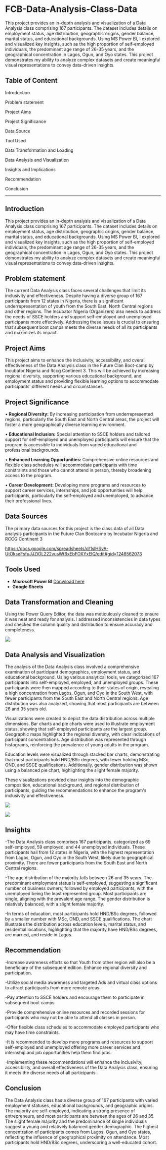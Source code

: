 # FCB-Data-Analysis-Class-Data

This project provides an in-depth analysis and visualization of a Data Analysis class comprising 167 participants. The dataset includes details on employment status, age distribution, geographic origins, gender balance, marital status, and educational backgrounds. Using MS Power BI, I explored and visualized key insights, such as the high proportion of self-employed individuals, the predominant age range of 26-35 years, and the geographical concentration in Lagos, Ogun, and Oyo states. This project demonstrates my ability to analyze complex datasets and create meaningful visual representations to convey data-driven insights.

## Table of Content

Introduction

Problem statement

Project Aims

Project Significance

Data Source

Tool Used

Data Transformation and Loading

Data Analysis and Visualization

Insights and Implications

Recommendation

Conclusion

- - -

## Introduction
This project provides an in-depth analysis and visualization of a Data Analysis class comprising 167 participants. The dataset includes details on employment status, age distribution, geographic origins, gender balance, marital status, and educational backgrounds. Using MS Power BI, I explored and visualized key insights, such as the high proportion of self-employed individuals, the predominant age range of 26-35 years, and the geographical concentration in Lagos, Ogun, and Oyo states. This project demonstrates my ability to analyze complex datasets and create meaningful visual representations to convey data-driven insights.

## Problem statement
The current Data Analysis class faces several challenges that limit its inclusivity and effectiveness. Despite having a diverse group of 167 participants from 12 states in Nigeria, there is a significant underrepresentation of youth from the South East, North Central regions and other regions. The Incubator Nigeria (Organizers) also needs to address the needs of SSCE holders and support self-employed and unemployed participants more effectively. Addressing these issues is crucial to ensuring that subsequent boot camps meets the diverse needs of all its participants and maximizes its impact.

## Project Aims
This project aims to enhance the inclusivity, accessibility, and overall effectiveness of the Data Analysis class in the Future Clan Boot-camp by Incubator Nigeria and Rccg Continent 3. This will be achieved by increasing regional diversity, supporting various educational background, and employment status and providing flexible learning options to accommodate participants' different needs and circumstances.

## Project Significance
•  **Regional Diversity:** By increasing participation from underrepresented regions, particularly the South East and North Central areas, the project will foster a more geographically diverse learning environment.

•  **Educational Inclusion:** Special attention to SSCE holders and tailored support for self-employed and unemployed participants will ensure that the program is accessible to individuals from varied educational and professional backgrounds.

•  **Enhanced Learning Opportunities:** Comprehensive online resources and flexible class schedules will accommodate participants with time constraints and those who cannot attend in person, thereby broadening access to the program.

•  **Career Development:** Developing more programs and resources to support career services, internships, and job opportunities will help participants, particularly the self-employed and unemployed, to advance their professional lives.

## Data Sources 
The primary data sources for this project is the class data of all Data analysis participants in the Future Clan Bootcamp by Incubator Nigeria and RCCG Continent 3

https://docs.google.com/spreadsheets/d/1slHSvA-UtOkseFsfuJJZiOL222vusWt6xEbFOXYxElQ/edit#gid=1248562073

## Tools Used
- **Microsoft Power BI** [Donwload here](https://www.microsoft.com/en-us/download/details.aspx?id=58494)
- **Google Sheets** 

## Data Transformation and Cleaning
Using the Power Query Editor, the data was meticulously cleaned to ensure it was neat and ready for analysis. I addressed inconsistencies in data types and checked the column quality and distribution to ensure accuracy and completeness.

![](CDTransData.jpg)


## Data Analysis and Visualization

The analysis of the Data Analysis class involved a comprehensive examination of participant demographics, employment status, and educational background. Using various analytical tools, we categorized 167 participants into self-employed, employed, and unemployed groups. These participants were then mapped according to their states of origin, revealing a high concentration from Lagos, Ogun, and Oyo in the South West, with fewer participants from the South East and North Central regions. Age distribution was also analyzed, showing that most participants are between 26 and 35 years old.

Visualizations were created to depict the data distribution across multiple dimensions. Bar charts and pie charts were used to illustrate employment status, showing that self-employed participants are the largest group. Geographic maps highlighted the regional diversity, with clear indications of participant concentrations. Age distribution was represented through histograms, reinforcing the prevalence of young adults in the program.

Education levels were visualized through stacked bar charts, demonstrating that most participants hold HND/BSc degrees, with fewer holding MSc, OND, and SSCE qualifications. Additionally, gender distribution was shown using a balanced pie chart, highlighting the slight female majority.

These visualizations provided clear insights into the demographic composition, educational background, and regional distribution of participants, guiding the recommendations to enhance the program's inclusivity and effectiveness.

![](ClassData1.jpg)

![](ClassData2.jpg)


## Insights

-The Data Analysis class comprises 167 participants, categorized as 69 self-employed, 59 employed, and 44 unemployed individuals. 
These participants hail from 12 states in Nigeria, with the highest representation from Lagos, Ogun, and Oyo in the South West, likely due to geographical proximity. There are fewer participants from the South East and North Central regions.

-The age distribution of the majority falls between 26 and 35 years. The predominant employment status is self-employed, suggesting a significant number of business owners, followed by employed participants, with the unemployed being the least represented group. Most participants are single, aligning with the prevalent age range. The gender distribution is relatively balanced, with a slight female majority.

-In terms of education, most participants hold HND/BSc degrees, followed by a smaller number with MSc, OND, and SSCE qualifications. The chart illustrates the distribution across education levels, marital status, and residential locations, highlighting that the majority have HND/BSc degrees, are married, and reside in Lagos.


## Recommendation

-Increase awareness efforts so that Youth from other region will also be a beneficiary of the subsequent edition. Enhance regional diversity and participation.

-Utilize social media awareness and targeted Ads and virtual class options to attract participants from more remote areas.

-Pay attention to SSCE holders and encourage them to participate in subsequent boot camps 

-Provide comprehensive online resources and recorded sessions for participants who may not be able to attend all classes in person.

-Offer flexible class schedules to accommodate employed participants who may have time constraints.

-It is recommended to develop more programs and resources to support self-employed and unemployed offering more career services and internship and job opportunities help them find jobs.

-Implementing these recommendations will enhance the inclusivity, accessibility, and overall effectiveness of the Data Analysis class, ensuring it meets the diverse needs of all participants.


## Conclusion

The Data Analysis class has a diverse group of 167 participants with varied employment statuses, educational backgrounds, and geographic origins.
The majority are self-employed, indicating a strong presence of entrepreneurs, and most participants are between the ages of 26 and 35. The slight female majority and the predominance of single individuals suggest a young and relatively balanced gender demographic. The highest concentration of participants comes from Lagos, Ogun, and Oyo states, reflecting the influence of geographical proximity on attendance. Most participants hold HND/BSc degrees, underscoring a well-educated cohort.
